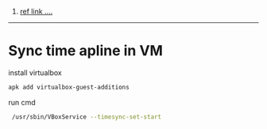 1. [ref link ....](https://unix.stackexchange.com/questions/171643/virtualbox-time-sync)

---

# Sync time apline in VM

install virtualbox

```bash
apk add virtualbox-guest-additions
```

run cmd

```bash
 /usr/sbin/VBoxService --timesync-set-start
```
